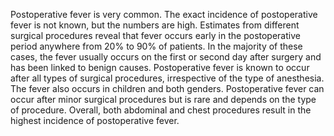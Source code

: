 Postoperative fever is very common. The exact incidence of postoperative fever is not known, but the numbers are high. Estimates from different surgical procedures reveal that fever occurs early in the postoperative period anywhere from 20% to 90% of patients. In the majority of these cases, the fever usually occurs on the first or second day after surgery and has been linked to benign causes. Postoperative fever is known to occur after all types of surgical procedures, irrespective of the type of anesthesia. The fever also occurs in children and both genders. Postoperative fever can occur after minor surgical procedures but is rare and depends on the type of procedure. Overall, both abdominal and chest procedures result in the highest incidence of postoperative fever.